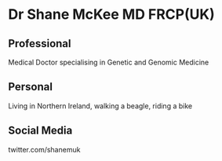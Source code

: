 # Dr Shane McKee MD FRCP(UK)

## Professional
Medical Doctor specialising in Genetic and Genomic Medicine
## Personal
Living in Northern Ireland, walking a beagle, riding a bike
## Social Media
twitter.com/shanemuk
